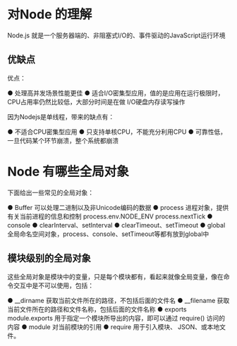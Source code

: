 # 对Node 的理解
Node.js 就是一个服务器端的、非阻塞式I/O的、事件驱动的JavaScript运行环境

## 优缺点
优点：

● 处理高并发场景性能更佳
● 适合I/O密集型应用，值的是应用在运行极限时，CPU占用率仍然比较低，大部分时间是在做 I/O硬盘内存读写操作

因为Nodejs是单线程，带来的缺点有：

● 不适合CPU密集型应用
● 只支持单核CPU，不能充分利用CPU
● 可靠性低，一旦代码某个环节崩溃，整个系统都崩溃

# Node 有哪些全局对象
下面给出一些常见的全局对象：

●  Buffer 可以处理二进制以及非Unicode编码的数据
●  process  进程对象，提供有关当前进程的信息和控制 process.env.NODE_ENV process.nextTick
●  console 
●  clearInterval、setInterval 
●  clearTimeout、setTimeout 
●  global 全局命名空间对象，process、console、setTimeout等都有放到global中

## 模块级别的全局对象
这些全局对象是模块中的变量，只是每个模块都有，看起来就像全局变量，像在命令交互中是不可以使用，包括：

● __dirname 获取当前文件所在的路径，不包括后面的文件名
● __filename 获取当前文件所在的路径和文件名称，包括后面的文件名称
● exports module.exports 用于指定一个模块所导出的内容，即可以通过 require() 访问的内容
● module 对当前模块的引用
● require 用于引入模块、 JSON、或本地文件。 

